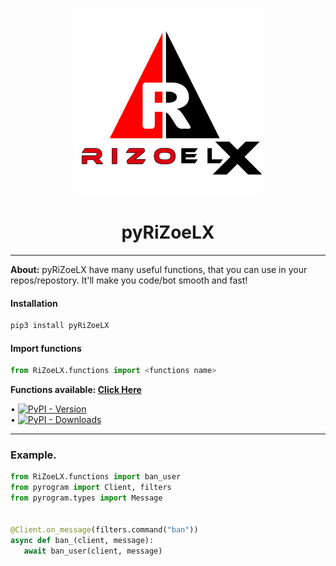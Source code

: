 <p align="center">
   <a href="https://github.com/RiZoeLX">
      <img src="RiZoeLX/data/RiZoeLX.png" alt="RiZoeLX" width="300" aligne='centre'>
   </a>
</p>
<h1 align="center">
   <b> pyRiZoeLX </b>
</h1>

----

<b>About:</b> pyRiZoeLX have many useful functions, that you can use in your repos/repostory. It'll make you code/bot smooth and fast!

<h4> Installation </h4>

```python 
pip3 install pyRiZoeLX
```

<h4> Import functions </h4>

``` python
from RiZoeLX.functions import <functions name>
```

<b> Functions available: [Click Here](https://github.com/RiZoeLX/pyRiZoeLX/tree/main/RiZoeLX/functions#-functions-available-) </b>

• [![PyPI - Version](https://img.shields.io/pypi/v/pyRiZoeLX?style=round)](https://pypi.org/project/pyRiZoeLX)    
• [![PyPI - Downloads](https://img.shields.io/pypi/dm/pyRiZoeLX?label=DOWNLOADS&style=round)](https://pypi.org/project/pyRiZoeLX)    

----

<h3> Example. </h3>

``` python
from RiZoeLX.functions import ban_user
from pyrogram import Client, filters 
from pyrogram.types import Message


@Client.on_message(filters.command("ban"))
async def ban_(client, message):
   await ban_user(client, message)
```

